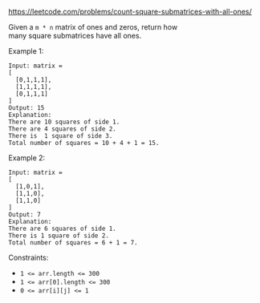 https://leetcode.com/problems/count-square-submatrices-with-all-ones/

Given a `m * n` matrix of ones and zeros, return how many square submatrices have all ones.

Example 1:
```
Input: matrix =
[
  [0,1,1,1],
  [1,1,1,1],
  [0,1,1,1]
]
Output: 15
Explanation:
There are 10 squares of side 1.
There are 4 squares of side 2.
There is  1 square of side 3.
Total number of squares = 10 + 4 + 1 = 15.
```
Example 2:
```
Input: matrix =
[
  [1,0,1],
  [1,1,0],
  [1,1,0]
]
Output: 7
Explanation:
There are 6 squares of side 1.
There is 1 square of side 2.
Total number of squares = 6 + 1 = 7.
```
Constraints:

-   `1 <= arr.length <= 300`
-   `1 <= arr[0].length <= 300`
-   `0 <= arr[i][j] <= 1`